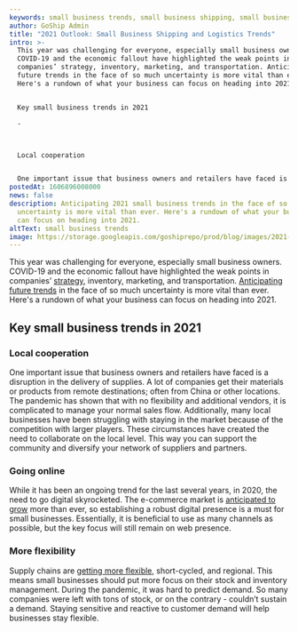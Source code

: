 ```yaml
---
keywords: small business trends, small business shipping, small business logistics
author: GoShip Admin
title: "2021 Outlook: Small Business Shipping and Logistics Trends"
intro: >-
  This year was challenging for everyone, especially small business owners.
  COVID-19 and the economic fallout have highlighted the weak points in
  companies’ strategy, inventory, marketing, and transportation. Anticipating
  future trends in the face of so much uncertainty is more vital than ever.
  Here's a rundown of what your business can focus on heading into 2021. 


  Key small business trends in 2021

  -



  Local cooperation


  One important issue that business owners and retailers have faced is a disruption in the
postedAt: 1606896008000
news: false
description: Anticipating 2021 small business trends in the face of so much
  uncertainty is more vital than ever. Here's a rundown of what your business
  can focus on heading into 2021.
altText: small business trends
image: https://storage.googleapis.com/goshiprepo/prod/blog/images/2021-outlook-small-business-trends.jpg
---
```

This year was challenging for everyone, especially small business owners. COVID-19 and the economic fallout have highlighted the weak points in companies’ [strategy](https://www.goship.com/blog/optimizing-your-truckload-shipping-strategy/), inventory, marketing, and transportation. [Anticipating future trends](https://www.forbes.com/sites/richkarlgaard/2020/07/09/the-business-trends-that-will-emerge-out-of-covid-19/?sh=6c7bcb9b3cf8) in the face of so much uncertainty is more vital than ever. Here's a rundown of what your business can focus on heading into 2021.

## Key small business trends in 2021

### Local cooperation

One important issue that business owners and retailers have faced is a disruption in the delivery of supplies. A lot of companies get their materials or products from remote destinations; often from China or other locations. The pandemic has shown that with no flexibility and additional vendors, it is complicated to manage your normal sales flow. Additionally, many local businesses have been struggling with staying in the market because of the competition with larger players. These circumstances have created the need to collaborate on the local level. This way you can support the community and diversify your network of suppliers and partners.

### Going online

While it has been an ongoing trend for the last several years, in 2020, the need to go digital skyrocketed. The e-commerce market is [anticipated to grow](https://www.goship.com/blog/what-long-term-trends-will-emerge-in-retail-industry/) more than ever, so establishing a robust digital presence is a must for small businesses. Essentially, it is beneficial to use as many channels as possible, but the key focus will still remain on web presence.

### More flexibility

Supply chains are [getting more flexible](https://www.goship.com/blog/make-your-supply-chain-management-more-efficient/), short-cycled, and regional. This means small businesses should put more focus on their stock and inventory management. During the pandemic, it was hard to predict demand. So many companies were left with tons of stock, or on the contrary - couldn’t sustain a demand. Staying sensitive and reactive to customer demand will help businesses stay flexible.